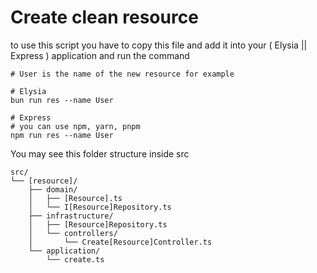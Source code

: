 # Create clean resource

to use this script you have to copy this file and add it into your ( Elysia || Express ) application and run the command
```
# User is the name of the new resource for example 

# Elysia
bun run res --name User 

# Express
# you can use npm, yarn, pnpm
npm run res --name User
```

You may see this folder structure inside src
```
src/
└── [resource]/
    ├── domain/
    │   ├── [Resource].ts
    │   └── I[Resource]Repository.ts
    ├── infrastructure/
    │   ├── [Resource]Repository.ts
    │   └── controllers/
    │       └── Create[Resource]Controller.ts
    └── application/
        └── create.ts
```